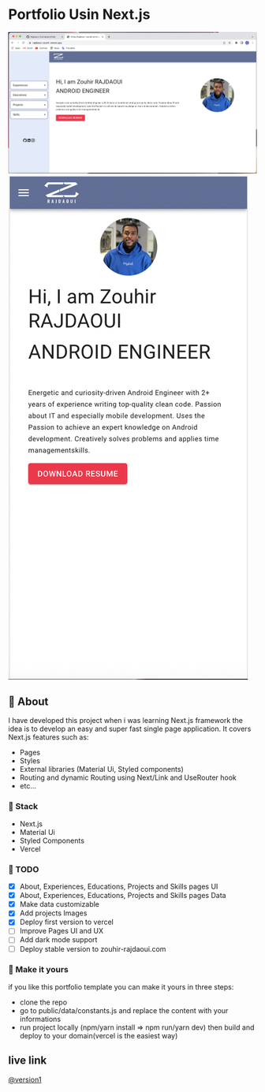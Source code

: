 # Portfolio Usin Next.js
![Alt text](./demo/demo_web.png?raw=false "Title")
![Alt text](./demo/demo_mobile.png?raw=false "Title")

## 📝 About 
I have developed this project when i was learning Next.js framework
the idea is to develop an easy and super fast single page application.
It covers Next.js features such as:
- Pages
- Styles
- External libraries (Material Ui, Styled components)
- Routing and dynamic Routing using Next/Link and UseRouter hook
- etc...

### 🔨 Stack
- Next.js
- Material Ui
- Styled Components
- Vercel 

### 🚧 TODO
- [x] About, Experiences, Educations, Projects and Skills pages UI
- [x] About, Experiences, Educations, Projects and Skills pages Data
- [x] Make data customizable
- [x] Add projects Images
- [x] Deploy first version to vercel
- [ ] Improve Pages UI and UX
- [ ] Add dark mode support
- [ ] Deploy stable version to zouhir-rajdaoui.com

### 🚧 Make it yours
if you like this portfolio template you can make it yours in three steps:
- clone the repo
- go to public/data/constants.js and replace the content with your informations
- run project locally (npm/yarn install => npm run/yarn dev) then build and deploy to your domain(vercel is the easiest way)

## live link 
[@version1](https://rajdaoui-zouhir.vercel.app)

